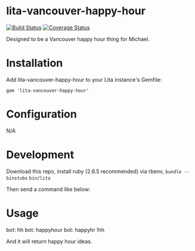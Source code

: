 # lita-vancouver-happy-hour

[![Build Status](https://travis-ci.org/onewheelskyward/lita-vancouver-happy-hour.svg?branch=master)](https://travis-ci.org/onewheelskyward/lita-vancouver-happy-hour)
[![Coverage Status](https://coveralls.io/repos/github/onewheelskyward/lita-vancouver-happy-hour/badge.svg?branch=master)](https://coveralls.io/github/onewheelskyward/lita-vancouver-happy-hour?branch=master)

Designed to be a Vancouver happy hour thing for Michael.

# Installation

Add lita-vancouver-happy-hour to your Lita instance's Gemfile:

`gem 'lita-vancouver-happy-hour'`

# Configuration

N/A

# Development

Download this repo, install ruby (2.6.5 recommended) via rbenv, 
`bundle --binstubs`
`bin/lita`

Then send a command like below:
 
# Usage

bot: hh
bot: happyhour
bot: happyhr
!hh

And it will return happy hour ideas.



